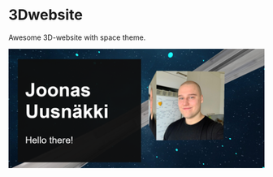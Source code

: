 # 3Dwebsite
Awesome 3D-website with space theme.

![3D space](./3dspace.png?raw=true "3D space CV")


